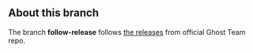 ## About this branch

The branch **follow-release** follows [the releases](https://github.com/TryGhost/Ghost/releases) from official Ghost Team repo.